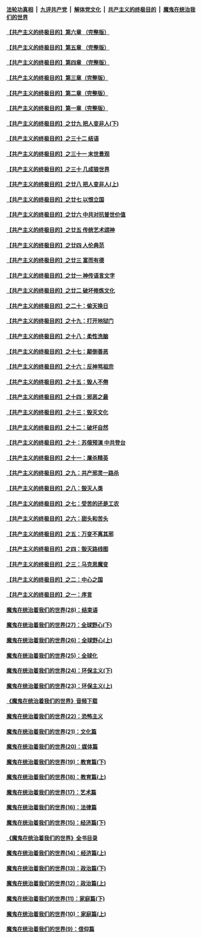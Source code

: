 ####  [法轮功真相](../../../../basic/blob/master/README.md?t=04141930) &nbsp;|&nbsp; [九评共产党](../../../../9ping.md/blob/master/README.md?t=04141930) &nbsp;|&nbsp; [解体党文化](../../../../jtdwh.md/blob/master/README.md?t=04141930)  &nbsp;|&nbsp; [共产主义的终极目的](../../../../gczydzjmd.md/blob/master/README.md?t=04141930) &nbsp;|&nbsp; [魔鬼在统治我们的世界](../../../../mgztzwmdsj.md/blob/master/README.md?t=04141930) 

#### [【共产主义的终极目的】第六章 （完整版）](../pages/nsc422/n11428913.md?t=04141930) 

#### [【共产主义的终极目的】第五章 （完整版）](../pages/nsc422/n11428912.md?t=04141930) 

#### [【共产主义的终极目的】第四章 （完整版）](../pages/nsc422/n11428907.md?t=04141930) 

#### [【共产主义的终极目的】第三章（完整版）](../pages/nsc422/n11428848.md?t=04141930) 

#### [【共产主义的终极目的】第二章（完整版）](../pages/nsc422/n11428831.md?t=04141930) 

#### [【共产主义的终极目的】第一章（完整版）](../pages/nsc422/n11417651.md?t=04141930) 

#### [【共产主义的终极目的】之廿九 把人变非人(下)](../pages/nsc422/n11344140.md?t=04141930) 

#### [【共产主义的终极目的】之三十二 结语](../pages/nsc422/n11360535.md?t=04141930) 

#### [【共产主义的终极目的】之三十一 末世景观](../pages/nsc422/n11351129.md?t=04141930) 

#### [【共产主义的终极目的】之三十 几成狼世界](../pages/nsc422/n11348280.md?t=04141930) 

#### [【共产主义的终极目的】之廿八 把人变非人(上)](../pages/nsc422/n11340492.md?t=04141930) 

#### [【共产主义的终极目的】之廿七 以恨立国](../pages/nsc422/n11336944.md?t=04141930) 

#### [【共产主义的终极目的】之廿六 中共对抗普世价值](../pages/nsc422/n11324785.md?t=04141930) 

#### [【共产主义的终极目的】之廿五 传统艺术颂神](../pages/nsc422/n11296396.md?t=04141930) 

#### [【共产主义的终极目的】之廿四 人伦典范](../pages/nsc422/n11296397.md?t=04141930) 

#### [【共产主义的终极目的】之廿三 富而有德](../pages/nsc422/n11283598.md?t=04141930) 

#### [【共产主义的终极目的】之廿一 神传语言文字](../pages/nsc422/n11263265.md?t=04141930) 

#### [【共产主义的终极目的】之廿二 破坏修炼文化](../pages/nsc422/n11245728.md?t=04141930) 

#### [【共产主义的终极目的】之二十：偷天换日](../pages/nsc422/n11238846.md?t=04141930) 

#### [【共产主义的终极目的】之十九：打开地狱门](../pages/nsc422/n11206376.md?t=04141930) 

#### [【共产主义的终极目的】之十八：柔性洗脑](../pages/nsc422/n11199994.md?t=04141930) 

#### [【共产主义的终极目的】之十七：颠倒善恶](../pages/nsc422/n11179782.md?t=04141930) 

#### [【共产主义的终极目的】之十六：反神骂祖宗](../pages/nsc422/n11166798.md?t=04141930) 

#### [【共产主义的终极目的】之十五：毁人不倦](../pages/nsc422/n11166792.md?t=04141930) 

#### [【共产主义的终极目的】之十四：邪恶之最](../pages/nsc422/n11150249.md?t=04141930) 

#### [【共产主义的终极目的】之十三：毁灭文化](../pages/nsc422/n11135227.md?t=04141930) 

#### [【共产主义的终极目的】之十二：破坏自然](../pages/nsc422/n11135214.md?t=04141930) 

#### [【共产主义的终极目的】之十：苏俄预演 中共登台](../pages/nsc422/n11118424.md?t=04141930) 

#### [【共产主义的终极目的】之十一：屠杀精英](../pages/nsc422/n11118442.md?t=04141930) 

#### [【共产主义的终极目的】之九：共产邪灵一路杀](../pages/nsc422/n11114139.md?t=04141930) 

#### [【共产主义的终极目的】之八：毁灭人类](../pages/nsc422/n11108503.md?t=04141930) 

#### [【共产主义的终极目的】之七：受苦的还是工农](../pages/nsc422/n11101809.md?t=04141930) 

#### [【共产主义的终极目的】之六：甜头和苦头](../pages/nsc422/n11096971.md?t=04141930) 

#### [【共产主义的终极目的】之五：万变不离其邪](../pages/nsc422/n11091285.md?t=04141930) 

#### [【共产主义的终极目的】之四：毁灭路线图](../pages/nsc422/n11086284.md?t=04141930) 

#### [【共产主义的终极目的】之三：马克思魔变](../pages/nsc422/n11061941.md?t=04141930) 

#### [【共产主义的终极目的】之二：中心之国](../pages/nsc422/n11047728.md?t=04141930) 

#### [【共产主义的终极目的】之一：序言](../pages/nsc422/n11086077.md?t=04141930) 

#### [魔鬼在统治着我们的世界(28)：结束语](../pages/nsc422/n10936246.md?t=04141930) 

#### [魔鬼在统治着我们的世界(27)：全球野心(下)](../pages/nsc422/n10928319.md?t=04141930) 

#### [魔鬼在统治着我们的世界(26)：全球野心(上)](../pages/nsc422/n10900318.md?t=04141930) 

#### [魔鬼在统治着我们的世界(25)：全球化](../pages/nsc422/n10788205.md?t=04141930) 

#### [魔鬼在统治着我们的世界(24)：环保主义(下)](../pages/nsc422/n10695307.md?t=04141930) 

#### [魔鬼在统治着我们的世界(23)：环保主义(上)](../pages/nsc422/n10688613.md?t=04141930) 

#### [《魔鬼在统治着我们的世界》音频下载](../pages/nsc422/n10635553.md?t=04141930) 

#### [魔鬼在统治着我们的世界(22)：恐怖主义](../pages/nsc422/n10614727.md?t=04141930) 

#### [魔鬼在统治着我们的世界(21)：文化篇](../pages/nsc422/n10597706.md?t=04141930) 

#### [魔鬼在统治着我们的世界(20)：媒体篇](../pages/nsc422/n10586579.md?t=04141930) 

#### [魔鬼在统治着我们的世界(19)：教育篇(下)](../pages/nsc422/n10564808.md?t=04141930) 

#### [魔鬼在统治着我们的世界(18)：教育篇(上)](../pages/nsc422/n10526970.md?t=04141930) 

#### [魔鬼在统治着我们的世界(17)：艺术篇](../pages/nsc422/n10499093.md?t=04141930) 

#### [魔鬼在统治着我们的世界(16)：法律篇](../pages/nsc422/n10485969.md?t=04141930) 

#### [魔鬼在统治着我们的世界(15)：经济篇(下)](../pages/nsc422/n10469975.md?t=04141930) 

#### [《魔鬼在统治着我们的世界》全书目录](../pages/nsc422/n10464261.md?t=04141930) 

#### [魔鬼在统治着我们的世界(14)：经济篇(上)](../pages/nsc422/n10457370.md?t=04141930) 

#### [魔鬼在统治着我们的世界(13)：政治篇(下)](../pages/nsc422/n10448270.md?t=04141930) 

#### [魔鬼在统治着我们的世界(12)：政治篇(上)](../pages/nsc422/n10444576.md?t=04141930) 

#### [魔鬼在统治着我们的世界(11)：家庭篇(下)](../pages/nsc422/n10440961.md?t=04141930) 

#### [魔鬼在统治着我们的世界(10)：家庭篇(上)](../pages/nsc422/n10435448.md?t=04141930) 

#### [魔鬼在统治着我们的世界(9)：信仰篇](../pages/nsc422/n10432159.md?t=04141930) 

